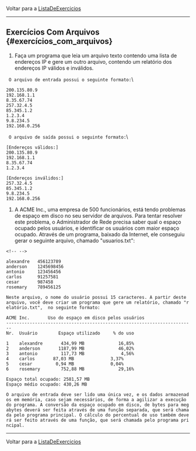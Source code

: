 Voltar para a [ListaDeExercicios](ListaDeExercicios "wikilink")

------------------------------------------------------------------------

## Exercícios Com Arquivos {#exercícios_com_arquivos}

1.  Faça um programa que leia um arquivo texto contendo uma lista de
    endereços IP e gere um outro arquivo, contendo um relatório dos
    endereços IP válidos e inválidos.

` O arquivo de entrada possui o seguinte formato:`\

    200.135.80.9
    192.168.1.1
    8.35.67.74
    257.32.4.5
    85.345.1.2
    1.2.3.4
    9.8.234.5
    192.168.0.256
     

` O arquivo de saída possui o seguinte formato:`\

    [Endereços válidos:]
    200.135.80.9
    192.168.1.1
    8.35.67.74
    1.2.3.4

    [Endereços inválidos:]
    257.32.4.5
    85.345.1.2
    9.8.234.5
    192.168.0.256
     

1.  A ACME Inc., uma empresa de 500 funcionários, está tendo problemas
    de espaço em disco no seu servidor de arquivos. Para tentar resolver
    este problema, o Administrador de Rede precisa saber qual o espaço
    ocupado pelos usuários, e identificar os usuários com maior espaço
    ocupado. Através de um programa, baixado da Internet, ele conseguiu
    gerar o seguinte arquivo, chamado \"usuarios.txt\":

```{=html}
<!-- -->
```
    alexandre   456123789
    anderson    1245698456
    antonio     123456456
    carlos      91257581
    cesar       987458
    rosemary    789456125
     

`Neste arquivo, o nome do usuário possui 15 caracteres. A partir deste arquivo, você deve criar um programa que gere um relatório, chamado "relatório.txt",  no seguinte formato:`

    ACME Inc.       Uso do espaço em disco pelos usuários
    ------------------------------------------------------------------------
    Nr.  Usuário        Espaço utilizado     % do uso

    1    alexandre       434,99 MB             16,85%
    2    anderson       1187,99 MB             46,02%
    3    antonio         117,73 MB              4,56%
    4    carlos       87,03 MB              3,37%
    5    cesar         0,94 MB              0,04%
    6    rosemary        752,88 MB             29,16%

    Espaço total ocupado: 2581,57 MB
    Espaço médio ocupado: 430,26 MB
     

`O arquivo de entrada deve ser lido uma única vez, e os dados armazenados em memória, caso sejam necessários, de forma a agilizar a execução do programa. A conversão da espaço ocupado em disco, de bytes para megabytes deverá ser feita através de uma função separada, que será chamada pelo programa principal. O cálculo do percentual de uso também deverá ser feito através de uma função, que será chamada pelo programa principal.`

------------------------------------------------------------------------

Voltar para a [ListaDeExercicios](ListaDeExercicios "wikilink")
